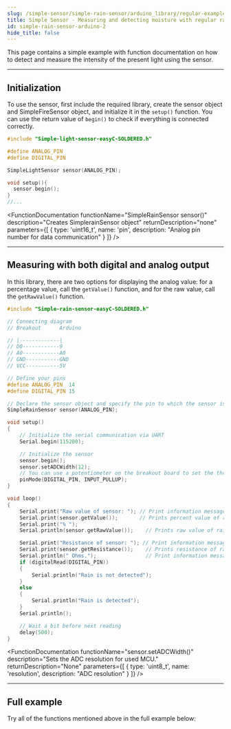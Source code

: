 ```yaml
---
slug: /simple-sensor/simple-rain-sensor/arduino_library/regular-example
title: Simple Sensor - Measuring and detecting moisture with regular rain sensor (example)
id: simple-rain-sensor-arduino-2
hide_title: false
---
```

This page contains a simple example with function documentation on how to detect and measure the intensity of the present light using the sensor.

---

## Initialization
To use the sensor, first include the required library, create the sensor object and SimpleFireSensor object, and initialize it in the `setup()` function. You can use the return value of `begin()` to check if everything is connected correctly.

```cpp
#include "Simple-light-sensor-easyC-SOLDERED.h"

#define ANALOG_PIN
#define DIGITAL_PIN

SimpleLightSensor sensor(ANALOG_PIN);

void setup(){
  sensor.begin();
}
//...
```
<FunctionDocumentation
  functionName="SimpleRainSensor sensor()"
  description="Creates SimplerainSensor object"
  returnDescription="none"
  parameters={[ 
    { type: 'uint16_t', name: 'pin', description: "Analog pin number for data communication" }
  ]}
/>

<FunctionDocumentation
  functionName="sensor.begin()"
  description="Initializes the sensor."
  returnDescription="Returns true if initialization is successful, false otherwise."
/>

---

## Measuring with both digital and analog output
In this library, there are two options for displaying the analog value: for a percentage value, call the `getValue()` function, and for the raw value, call the `getRawValue()` function.

```cpp
#include "Simple-rain-sensor-easyC-SOLDERED.h"

// Connecting diagram
// Breakout      Arduino

// |-------------|
// D0------------9
// A0------------A0
// GND-----------GND
// VCC-----------5V

// Define your pins
#define ANALOG_PIN  14
#define DIGITAL_PIN 15

// Declare the sensor object and specify the pin to which the sensor is connected
SimpleRainSensor sensor(ANALOG_PIN);

void setup()
{
    // Initialize the serial communication via UART
    Serial.begin(115200);

    // Initialize the sensor
    sensor.begin();
    sensor.setADCWidth(12);
    // You can use a potentiometer on the breakout board to set the threshold to sense rain.
    pinMode(DIGITAL_PIN, INPUT_PULLUP);
}

void loop()
{
    Serial.print("Raw value of sensor: "); // Print information message
    Serial.print(sensor.getValue());       // Prints percent value of rain sensor
    Serial.print("% ");
    Serial.println(sensor.getRawValue());    // Prints raw value of rain sensor

    Serial.print("Resistance of sensor: "); // Print information message
    Serial.print(sensor.getResistance());    // Prints resistance of rain sensor
    Serial.println(" Ohms.");                // Print information message
    if (digitalRead(DIGITAL_PIN))
    {
        Serial.println("Rain is not detected");
    }
    else
    {
        Serial.println("Rain is detected");
    }
    Serial.println();

    // Wait a bit before next reading
    delay(500);
}
```

<FunctionDocumentation
  functionName="sensor.setADCWidth()"
  description="Sets the ADC resolution for used MCU."
  returnDescription="None"
  parameters={[
    { type: 'uint8_t', name: 'resolution', description: "ADC resolution" }
  ]}
/>
<FunctionDocumentation
  functionName="sensor.getValue()"
  description="Returns the percent value of rain sensor."
  returnDescription="Returns float representation of rain sensor value in percentage."
/>
<FunctionDocumentation
  functionName="sensor.getRawValue()"
  description="Returns the raw ADC value."
  returnDescription="Returns integer representation of rain value."
/>
<FunctionDocumentation
  functionName="sensor.getResistance()"
  description="Returns the calculated resistance."
  returnDescription="Returns float representation of rain sensor resistance."
/>

<CenteredImage src="/img/simple-sensor/simple-rain-sensor/rain_not_detected.png" alt="Sensor when rain is not present" caption="Sensor when rain is not present" width="700px" />

<CenteredImage src="/img/simple-sensor/simple-rain-sensor/rain_not_detected_serial.jpg" alt="Serial Monitor output" caption="Serial Monitor output" width="700px" />

<CenteredImage src="/img/simple-sensor/simple-rain-sensor/rain_detected.png" alt="Sensor when rain is present" caption="Sensor when rain is present" width="700px" />

<CenteredImage src="/img/simple-sensor/simple-rain-sensor/rain_detected_serial.jpg" alt="Serial Monitor output" caption="Serial Monitor output" width="700px" />

---

## Full example
Try all of the functions mentioned above in the full example below:

<QuickLink 
  title="Read_values_native.ino" 
  description="Example for using the digital and analog read functions for the simple rain sensor."
  url="https://github.com/SolderedElectronics/Soldered-Simple-Light-Sensor-Arduino-Library/blob/main/examples/Read_values_native/Read_values_native.ino" 
/>